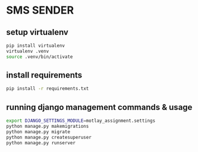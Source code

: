 # SMS SENDER


## setup virtualenv

```sh
pip install virtualenv
virtualenv .venv
source .venv/bin/activate
```

## install requirements

```bash
pip install -r requirements.txt
```

## running django management commands & usage

```sh
export DJANGO_SETTINGS_MODULE=motlay_assignment.settings
python manage.py makemigrations
python manage.py migrate
python manage.py createsuperuser
python manage.py runserver
```